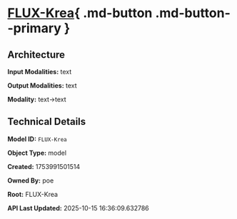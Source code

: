 # [FLUX-Krea](https://poe.com/FLUX-Krea){ .md-button .md-button--primary }

## Architecture

**Input Modalities:** text

**Output Modalities:** text

**Modality:** text->text


## Technical Details

**Model ID:** `FLUX-Krea`

**Object Type:** model

**Created:** 1753991501514

**Owned By:** poe

**Root:** FLUX-Krea

**API Last Updated:** 2025-10-15 16:36:09.632786
